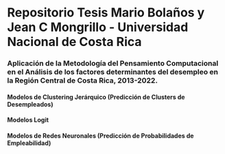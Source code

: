 # Repositorio Tesis Mario Bolaños y Jean C Mongrillo - Universidad Nacional de Costa Rica
### Aplicación de la Metodología del Pensamiento Computacional en el Análisis de los factores determinantes del desempleo en la Región Central de Costa Rica, 2013-2022.

#### Modelos de Clustering Jerárquico (Predicción de Clusters de Desempleados)
#### Modelos Logit
#### Modelos de Redes Neuronales (Predicción de Probabilidades de Empleabilidad)
